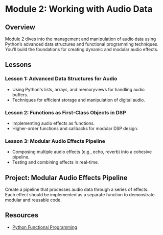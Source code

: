 # Module 2: Working with Audio Data

## Overview
Module 2 dives into the management and manipulation of audio data using Python’s advanced data structures and functional programming techniques. You’ll build the foundations for creating dynamic and modular audio effects.

## Lessons

### Lesson 1: Advanced Data Structures for Audio
- Using Python's lists, arrays, and memoryviews for handling audio buffers.
- Techniques for efficient storage and manipulation of digital audio.

### Lesson 2: Functions as First-Class Objects in DSP
- Implementing audio effects as functions.
- Higher-order functions and callbacks for modular DSP design.

### Lesson 3: Modular Audio Effects Pipeline
- Composing multiple audio effects (e.g., echo, reverb) into a cohesive pipeline.
- Testing and combining effects in real-time.

## Project: Modular Audio Effects Pipeline
Create a pipeline that processes audio data through a series of effects. Each effect should be implemented as a separate function to demonstrate modular and reusable code.

## Resources
- [Python Functional Programming](https://docs.python.org/3/howto/functional.html)
